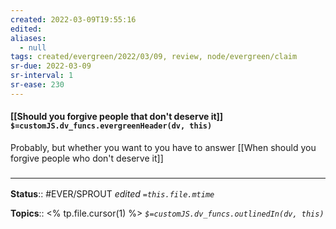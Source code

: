 ```yaml
---
created: 2022-03-09T19:55:16 
edited: 
aliases:
  - null
tags: created/evergreen/2022/03/09, review, node/evergreen/claim
sr-due: 2022-03-09
sr-interval: 1
sr-ease: 230
---
```


#### [[Should you forgive people that don't deserve it]] `$=customJS.dv_funcs.evergreenHeader(dv, this)`

Probably, but whether you want to you have to answer [[When should you forgive people who don't deserve it]]

### <hr class="footnote"/>

**Status**:: #EVER/SPROUT
*edited `=this.file.mtime`*

**Topics**:: <% tp.file.cursor(1) %>
*`$=customJS.dv_funcs.outlinedIn(dv, this)`*
